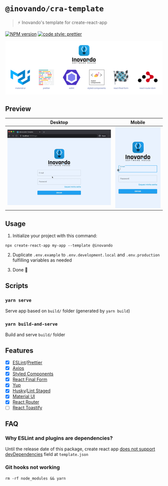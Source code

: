 # `@inovando/cra-template`
> ⚡️ Inovando's template for create-react-app

[![NPM version](https://img.shields.io/npm/v/@inovando/cra-template.svg)](https://www.npmjs.com/package/@inovando/cra-template)
[![code style: prettier](https://img.shields.io/badge/code_style-prettier-ff69b4.svg)](https://github.com/prettier/prettier)

![Package Main Techs](docs/techs.png)

## Preview

|   Desktop   |  Mobile  |
|---------|-----------|
| ![Template Chrome Desktop Preview](docs/preview-desktop.gif) | ![Template Mobile Preview](docs/preview-mobile.gif) |


## Usage

1. Initialize your project with this command:

```
npx create-react-app my-app --template @inovando
```

2. Duplicate `.env.example` to `.env.development.local` and `.env.production` fulfilling variables as needed

3. Done 🎉

## Scripts

### `yarn serve`

Serve app based on `build/` folder (generated by `yarn build`)

### `yarn build-and-serve`

Build and serve `build/` folder

## Features
- [x] [ESLint](https://github.com/santospatrick/eslint-config-react)/[Prettier](https://github.com/santospatrick/prettier-config)
- [x] [Axios](https://www.npmjs.com/package/axios)
- [x] [Styled Components](https://styled-components.com/)
- [x] [React Final Form](https://final-form.org/react)
- [x] [Yup](https://runkit.com/jquense/yup)
- [x] [Husky](https://github.com/typicode/husky)/[Lint Staged](https://github.com/okonet/lint-staged)
- [x] [Material UI](https://material-ui.com/)
- [x] [React Router](https://reacttraining.com/react-router/web/guides/quick-start)
- [ ] [React Toastify](https://github.com/fkhadra/react-toastify)

## FAQ

### Why ESLint and plugins are dependencies?

Until the release date of this package, create react app [does not support devDependencies](https://github.com/facebook/create-react-app/issues/8082) field at `template.json`

### Git hooks not working

```
rm -rf node_modules && yarn
```

